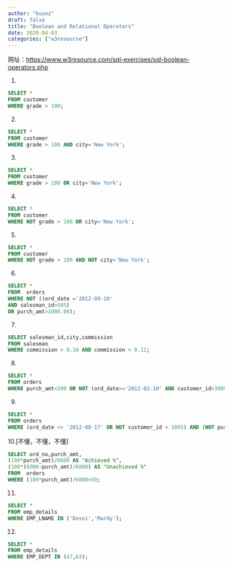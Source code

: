 ```yaml
---
author: "kuonz"
draft: false
title: "Boolean and Relational Operators"
date: 2020-04-03
categories: ["w3resourse"]
---
```

  
网址：https://www.w3resource.com/sql-exercises/sql-boolean-operators.php

1.

```sql
SELECT *
FROM customer
WHERE grade > 100;
```

2.

```sql
SELECT *
FROM customer
WHERE grade > 100 AND city='New York';
```

3.

```sql
SELECT *
FROM customer
WHERE grade > 100 OR city='New York';
```

4.

```sql
SELECT *
FROM customer
WHERE NOT grade > 100 OR city='New York';
```

5.

```sql
SELECT *
FROM customer
WHERE NOT grade > 100 AND NOT city='New York';
```

6.

```sql
SELECT * 
FROM  orders 
WHERE NOT ((ord_date ='2012-09-10' 
AND salesman_id>505) 
OR purch_amt>1000.00);
```

7.

```sql
SELECT salesman_id,city,commission
FROM salesman
WHERE commission > 0.10 AND commission < 0.12;
```

8.

```sql
SELECT *
FROM orders
WHERE purch_amt<200 OR NOT (ord_date>='2012-02-10' AND customer_id<3009);
```

9.

```sql
SELECT *
FROM orders
WHERE (ord_date <> '2012-08-17' OR NOT customer_id > 3005) AND (NOT purch_amt < 1000);
```

10.[不懂，不懂，不懂]

```sql
SELECT ord_no,purch_amt, 
(100*purch_amt)/6000 AS "Achieved %", 
(100*(6000-purch_amt)/6000) AS "Unachieved %" 
FROM  orders 
WHERE (100*purch_amt)/6000>50;
```

11.

```sql
SELECT *
FROM emp_details
WHERE EMP_LNAME IN ('Dosni','Mardy');
```

12.

```sql
SELECT *
FROM emp_details
WHERE EMP_DEPT IN (47,63);
```

